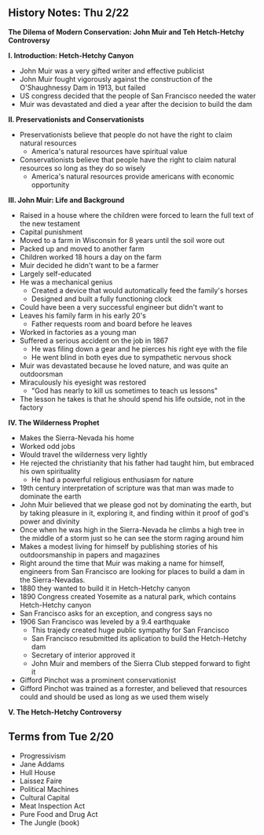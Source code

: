
History Notes: Thu 2/22
-----------------------

__The Dilema of Modern Conservation: John Muir and Teh Hetch-Hetchy Controversy__

__I. Introduction: Hetch-Hetchy Canyon__
   + John Muir was a very gifted writer and effective publicist
   + John Muir fought vigorously against the construction of the O'Shaughnessy Dam in 1913, but failed
   + US congress decided that the people of San Francisco needed the water
   + Muir was devastated and died a year after the decision to build the dam

__II. Preservationists and Conservationists__
   + Preservationists believe that people do not have the right to claim natural resources
      + America's natural resources have spiritual value
   + Conservationists believe that people have the right to claim natural resources so long as they do so wisely
      + America's natural resources provide americans with economic opportunity

__III. John Muir: Life and Background__
   + Raised in a house where the children were forced to learn the full text of the new testament
   + Capital punishment
   + Moved to a farm in Wisconsin for 8 years until the soil wore out
   + Packed up and moved to another farm
   + Children worked 18 hours a day on the farm
   + Muir decided he didn't want to be a farmer
   + Largely self-educated
   + He was a mechanical genius
      + Created a device that would automatically feed the family's horses
      + Designed and built a fully functioning clock
   + Could have been a very successful engineer but didn't want to
   + Leaves his family farm in his early 20's
      + Father requests room and board before he leaves
   + Worked in factories as a young man
   + Suffered a serious accident on the job in 1867
      + He was filing down a gear and he pierces his right eye with the file
      + He went blind in both eyes due to sympathetic nervous shock
   + Muir was devastated because he loved nature, and was quite an outdoorsman
   + Miraculously his eyesight was restored
      + "God has nearly to kill us sometimes to teach us lessons"
   + The lesson he takes is that he should spend his life outside, not in the factory

__IV. The Wilderness Prophet__
   + Makes the Sierra-Nevada his home
   + Worked odd jobs
   + Would travel the wilderness very lightly
   + He rejected the christianity that his father had taught him, but embraced his own spirituality
      + He had a powerful religious enthusiasm for nature
   + 19th century interpretation of scripture was that man was made to dominate the earth
   + John Muir believed that we please god not by dominating the earth, but by taking pleasure in it, exploring it, and finding within it proof of god's power and divinity
   + Once when he was high in the Sierra-Nevada he climbs a high tree in the middle of a storm just so he can see the storm raging around him
   + Makes a modest living for himself by publishing stories of his outdoorsmanship in papers and magazines
   + Right around the time that Muir was making a name for himself, engineers from San Francisco are looking for places to build a dam in the Sierra-Nevadas.
   + 1880 they wanted to build it in Hetch-Hetchy canyon
   + 1890 Congress created Yosemite as a natural park, which contains Hetch-Hetchy canyon
   + San Francisco asks for an exception, and congress says no
   + 1906 San Francisco was leveled by a 9.4 earthquake
      + This trajedy created huge public sympathy for San Francisco
      + San Francisco resubmitted its aplication to build the Hetch-Hetchy dam
      + Secretary of interior approved it
      + John Muir and members of the Sierra Club stepped forward to fight it
   + Gifford Pinchot was a prominent conservationist
   + Gifford Pinchot was trained as a forrester, and believed that resources could and should be used as long as we used them wisely
   

__V. The Hetch-Hetchy Controversy__


Terms from Tue 2/20
-------------------
+ Progressivism
+ Jane Addams
+ Hull House
+ Laissez Faire
+ Political Machines
+ Cultural Capital
+ Meat Inspection Act
+ Pure Food and Drug Act
+ The Jungle (book)
